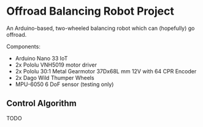 Offroad Balancing Robot Project
===============================

An Arduino-based, two-wheeled balancing robot which can (hopefully) go offroad.

Components:
* Arduino Nano 33 IoT
* 2x Pololu VNH5019  motor driver
* 2x Pololu 30:1 Metal Gearmotor 37Dx68L mm 12V with 64 CPR Encoder
* 2x Dago Wild Thumper Wheels
* MPU-6050 6 DoF sensor (testing only)

Control Algorithm
-----------------

TODO
